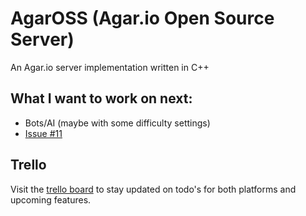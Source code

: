 # AgarOSS (Agar.io Open Source Server)
An Agar.io server implementation written in C++

## What I want to work on next:
- Bots/AI (maybe with some difficulty settings)
- [Issue #11](https://github.com/Megabyte918/AgarOSS/issues/11)

## Trello
Visit the [trello board](https://trello.com/b/TCgBXNBV) to stay updated on todo's for both platforms and upcoming features.

